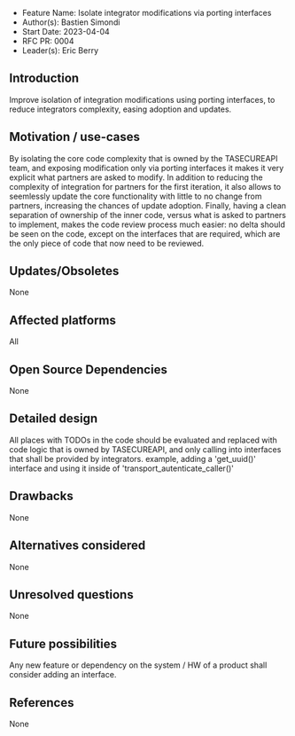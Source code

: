- Feature Name: Isolate integrator modifications via porting interfaces
- Author(s): Bastien Simondi
- Start Date: 2023-04-04
- RFC PR: 0004
- Leader(s): Eric Berry

## Introduction

Improve isolation of integration modifications using porting interfaces, to reduce integrators 
complexity, easing adoption and updates.

## Motivation / use-cases

By isolating the core code complexity that is owned by the TASECUREAPI team, and exposing 
modification only via porting interfaces it makes it very explicit what partners are asked to 
modify. In addition to reducing the complexity of integration for partners for the first 
iteration, it also allows to seemlessly update the core functionality with little to no change 
from partners, increasing the chances of update adoption.
Finally, having a clean separation of ownership of the inner code, versus what is asked to 
partners to implement, makes the code review process much easier: no delta should be seen on the 
code, except on the interfaces that are required, which are the only piece of code that now need 
to be reviewed.

## Updates/Obsoletes

None

## Affected platforms

All

## Open Source Dependencies

None

## Detailed design

All places with TODOs in the code should be evaluated and replaced with code logic that is owned 
by TASECUREAPI, and only calling into interfaces that shall be provided by integrators.
example, adding a 'get_uuid()' interface and using it inside of 'transport_autenticate_caller()'

## Drawbacks

None

## Alternatives considered

None

## Unresolved questions

None

## Future possibilities

Any new feature or dependency on the system / HW of a product shall consider adding an interface.

## References

None
